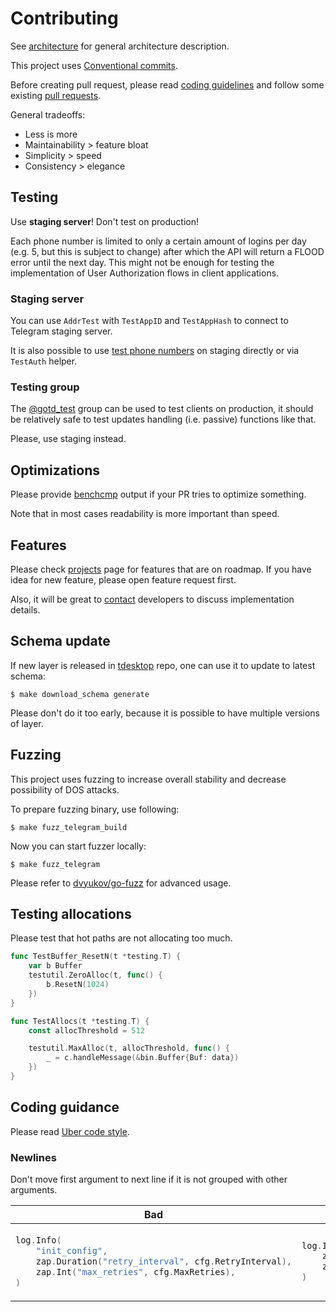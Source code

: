 # Contributing

See [architecture](ARCHITECTURE.md) for general architecture description.

This project uses [Conventional commits](https://www.conventionalcommits.org/en/v1.0.0/).

Before creating pull request, please read [coding guidelines](https://github.com/uber-go/guide/blob/master/style.md) and
follow some existing [pull requests](https://github.com/gotd/td/pulls).

General tradeoffs:
* Less is more
* Maintainability > feature bloat
* Simplicity > speed
* Consistency > elegance

## Testing

Use **staging server**! Don't test on production!

Each phone number is limited to only a certain amount of logins per day (e.g. 5, but this is subject to change)
after which the API will return a FLOOD error until the next day.
This might not be enough for testing the implementation of User Authorization
flows in client applications.

### Staging server

You can use `AddrTest` with `TestAppID` and `TestAppHash` to connect to Telegram
staging server.

It is also possible to use [test phone numbers](https://core.telegram.org/api/auth#test-phone-numbers) on staging directly or
via `TestAuth` helper.

### Testing group

The [@gotd_test](https://t.me/gotd_test) group can be used to test clients
on production, it should be relatively safe to test updates handling (i.e. passive)
functions like that.

Please, use staging instead.

## Optimizations

Please provide [benchcmp](https://godoc.org/golang.org/x/tools/cmd/benchcmp) output if your PR
tries to optimize something.

Note that in most cases readability is more important than speed.


## Features

Please check [projects](https://github.com/gotd/td/projects) page for features that
are on roadmap. If you have idea for new feature, please open feature request first.

Also, it will be great to [contact](.github/SUPPORT.md) developers to discuss implementation
details.

## Schema update

If new layer is released in [tdesktop](https://github.com/telegramdesktop/tdesktop) repo, one can
use it to update to latest schema:

```console
$ make download_schema generate
```

Please don't do it too early, because it is possible to have multiple versions of
layer.

## Fuzzing

This project uses fuzzing to increase overall stability and decrease
possibility of DOS attacks.

To prepare fuzzing binary, use following:
```console
$ make fuzz_telegram_build
```
Now you can start fuzzer locally:
```console
$ make fuzz_telegram
```
Please refer to [dvyukov/go-fuzz](https://github.com/dvyukov/go-fuzz) for advanced usage.

## Testing allocations

Please test that hot paths are not allocating too much.
```go
func TestBuffer_ResetN(t *testing.T) {
    var b Buffer
    testutil.ZeroAlloc(t, func() {
        b.ResetN(1024)
    })
}

func TestAllocs(t *testing.T) {
    const allocThreshold = 512

    testutil.MaxAlloc(t, allocThreshold, func() {
        _ = c.handleMessage(&bin.Buffer{Buf: data})
    })
}
```

## Coding guidance

Please read [Uber code style](https://github.com/uber-go/guide/blob/master/style.md).

### Newlines

Don't move first argument to next line if it is not grouped
with other arguments.

<table>
<thead><tr><th>Bad</th><th>Good</th></tr></thead>
<tbody>
<tr><td>

```go
log.Info(
    "init_config",
    zap.Duration("retry_interval", cfg.RetryInterval),
    zap.Int("max_retries", cfg.MaxRetries),
)
```

</td><td>

```go
log.Info("init_config",
    zap.Duration("retry_interval", cfg.RetryInterval),
    zap.Int("max_retries", cfg.MaxRetries),
)
```

</td></tr>
</tbody></table>
